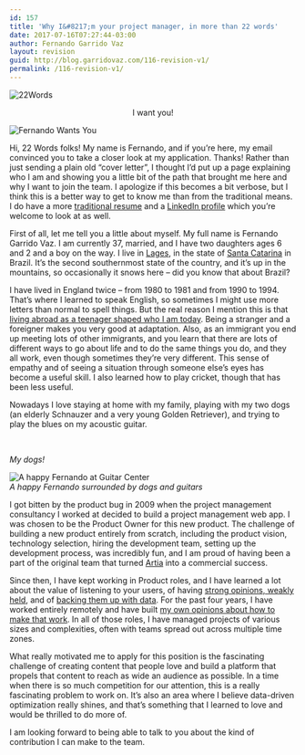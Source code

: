 ```yaml
---
id: 157
title: 'Why I&#8217;m your project manager, in more than 22 words'
date: 2017-07-16T07:27:44-03:00
author: Fernando Garrido Vaz
layout: revision
guid: http://blog.garridovaz.com/116-revision-v1/
permalink: /116-revision-v1/
---
```

![22Words](/content/images/2016/03/22words.png)

<div align="center">
  I want you!
</div>

![Fernando Wants You](/content/images/2015/12/Uncle_Sam_-pointing_finger--1.jpg) 

Hi, 22 Words folks! My name is Fernando, and if you&#8217;re here, my email convinced you to take a closer look at my application. Thanks! Rather than just sending a plain old &#8220;cover letter&#8221;, I thought I&#8217;d put up a page explaining who I am and showing you a little bit of the path that brought me here and why I want to join the team. I apologize if this becomes a bit verbose, but I think this is a better way to get to know me than from the traditional means. I do have a more [traditional resume](https://drive.google.com/open?id=0BxMxvk8oimJ8Z1hXMHZtY2RwZGc) and a [LinkedIn profile](http://www.linkedin.com/in/fernandogarridovaz) which you&#8217;re welcome to look at as well.

First of all, let me tell you a little about myself. My full name is Fernando Garrido Vaz. I am currently 37, married, and I have two daughters ages 6 and 2 and a boy on the way. I live in [Lages](https://en.wikipedia.org/wiki/Lages), in the state of [Santa Catarina](https://en.wikipedia.org/wiki/Santa_Catarina_(state)) in Brazil. It&#8217;s the second southernmost state of the country, and it&#8217;s up in the mountains, so occasionally it snows here &#8211; did you know that about Brazil?

I have lived in England twice &#8211; from 1980 to 1981 and from 1990 to 1994. That&#8217;s where I learned to speak English, so sometimes I might use more letters than normal to spell things. But the real reason I mention this is that [living abroad as a teenager shaped who I am today](http://blog.garridovaz.com/playing-conkers-and-building-products/?utm_source=job_applications&utm_medium=website-form&utm_campaign=buffer-product-creator). Being a stranger and a foreigner makes you very good at adaptation. Also, as an immigrant you end up meeting lots of other immigrants, and you learn that there are lots of different ways to go about life and to do the same things you do, and they all work, even though sometimes they&#8217;re very different. This sense of empathy and of seeing a situation through someone else&#8217;s eyes has become a useful skill. I also learned how to play cricket, though that has been less useful.

Nowadays I love staying at home with my family, playing with my two dogs (an elderly Schnauzer and a very young Golden Retriever), and trying to play the blues on my acoustic guitar.

<div id="fb-root">
</div>

&nbsp;

<div class="fb-video" data-allowfullscreen="1" data-href="/garridovaz/videos/vb.579486527/10153816895296528/?type=3">
</div>

_My dogs!_

![A happy Fernando at Guitar Center](/content/images/2015/12/IMG-20150907-WA0015.jpg)  
_A happy Fernando surrounded by dogs and guitars_

I got bitten by the product bug in 2009 when the project management consultancy I worked at decided to build a project management web app. I was chosen to be the Product Owner for this new product. The challenge of building a new product entirely from scratch, including the product vision, technology selection, hiring the development team, setting up the development process, was incredibly fun, and I am proud of having been a part of the original team that turned [Artia](http://www.artia.com) into a commercial success.

Since then, I have kept working in Product roles, and I have learned a lot about the value of listening to your users, of having [strong opinions, weakly held](http://bobsutton.typepad.com/my_weblog/2006/07/strong_opinions.html), and of [backing them up with data](http://blog.garridovaz.com/heres-how-you-become-data-driven-in-six-easy-steps/?utm_source=job_applications&utm_medium=website-form&utm_campaign=buffer-product-creator). For the past four years, I have worked entirely remotely and have built [my own opinions about how to make that work](http://blog.garridovaz.com/how-to-get-remote-right/?utm_source=job_applications&utm_medium=website-form&utm_campaign=buffer-product-creator). In all of those roles, I have managed projects of various sizes and complexities, often with teams spread out across multiple time zones.

What really motivated me to apply for this position is the fascinating challenge of creating content that people love and build a platform that propels that content to reach as wide an audience as possible. In a time when there is so much competition for our attention, this is a really fascinating problem to work on. It&#8217;s also an area where I believe data-driven optimization really shines, and that&#8217;s something that I learned to love and would be thrilled to do more of.

I am looking forward to being able to talk to you about the kind of contribution I can make to the team.